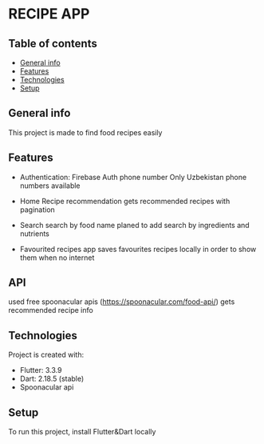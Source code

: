 # RECIPE APP

## Table of contents
* [General info](#general-info)
* [Features](#features)
* [Technologies](#technologies)
* [Setup](#setup)

## General info
This project is made to find food recipes easily

## Features
* Authentication:
  Firebase Auth phone number
  Only Uzbekistan phone numbers available

* Home Recipe recommendation
  gets recommended recipes with pagination
  
* Search
  search by food name
  planed to add search by ingredients and nutrients
  
* Favourited recipes
  app saves favourites recipes locally in order to show them when no internet
  
  
## API

  used free spoonacular apis (https://spoonacular.com/food-api/)
  gets recommended recipe info

	
## Technologies
Project is created with:
* Flutter: 3.3.9
* Dart: 2.18.5 (stable)
* Spoonacular api
	
## Setup
To run this project, install Flutter&Dart locally


  
  
